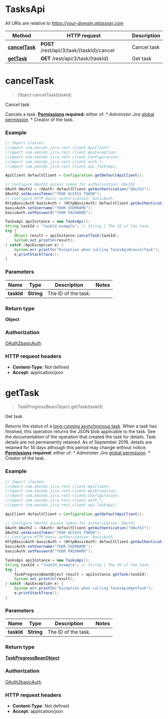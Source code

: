 # TasksApi

All URIs are relative to *https://your-domain.atlassian.com*

Method | HTTP request | Description
------------- | ------------- | -------------
[**cancelTask**](TasksApi.md#cancelTask) | **POST** /rest/api/3/task/{taskId}/cancel | Cancel task
[**getTask**](TasksApi.md#getTask) | **GET** /rest/api/3/task/{taskId} | Get task

<a name="cancelTask"></a>
# **cancelTask**
> Object cancelTask(taskId)

Cancel task

Cancels a task.  **[Permissions](#permissions) required:** either of:   *  *Administer Jira* [global permission](https://confluence.atlassian.com/x/x4dKLg).  *  Creator of the task.

### Example
```java
// Import classes:
//import com.xminds.jira.rest.client.ApiClient;
//import com.xminds.jira.rest.client.ApiException;
//import com.xminds.jira.rest.client.Configuration;
//import com.xminds.jira.rest.client.auth.*;
//import com.xminds.jira.rest.client.api.TasksApi;

ApiClient defaultClient = Configuration.getDefaultApiClient();

// Configure OAuth2 access token for authorization: OAuth2
OAuth OAuth2 = (OAuth) defaultClient.getAuthentication("OAuth2");
OAuth2.setAccessToken("YOUR ACCESS TOKEN");
// Configure HTTP basic authorization: basicAuth
HttpBasicAuth basicAuth = (HttpBasicAuth) defaultClient.getAuthentication("basicAuth");
basicAuth.setUsername("YOUR USERNAME");
basicAuth.setPassword("YOUR PASSWORD");

TasksApi apiInstance = new TasksApi();
String taskId = "taskId_example"; // String | The ID of the task.
try {
    Object result = apiInstance.cancelTask(taskId);
    System.out.println(result);
} catch (ApiException e) {
    System.err.println("Exception when calling TasksApi#cancelTask");
    e.printStackTrace();
}
```

### Parameters

Name | Type | Description  | Notes
------------- | ------------- | ------------- | -------------
 **taskId** | **String**| The ID of the task. |

### Return type

**Object**

### Authorization

[OAuth2](../README.md#OAuth2)[basicAuth](../README.md#basicAuth)

### HTTP request headers

 - **Content-Type**: Not defined
 - **Accept**: application/json

<a name="getTask"></a>
# **getTask**
> TaskProgressBeanObject getTask(taskId)

Get task

Returns the status of a [long-running asynchronous task](#async).  When a task has finished, this operation returns the JSON blob applicable to the task. See the documentation of the operation that created the task for details. Task details are not permanently retained. As of September 2019, details are retained for 14 days although this period may change without notice.  **[Permissions](#permissions) required:** either of:   *  *Administer Jira* [global permission](https://confluence.atlassian.com/x/x4dKLg).  *  Creator of the task.

### Example
```java
// Import classes:
//import com.xminds.jira.rest.client.ApiClient;
//import com.xminds.jira.rest.client.ApiException;
//import com.xminds.jira.rest.client.Configuration;
//import com.xminds.jira.rest.client.auth.*;
//import com.xminds.jira.rest.client.api.TasksApi;

ApiClient defaultClient = Configuration.getDefaultApiClient();

// Configure OAuth2 access token for authorization: OAuth2
OAuth OAuth2 = (OAuth) defaultClient.getAuthentication("OAuth2");
OAuth2.setAccessToken("YOUR ACCESS TOKEN");
// Configure HTTP basic authorization: basicAuth
HttpBasicAuth basicAuth = (HttpBasicAuth) defaultClient.getAuthentication("basicAuth");
basicAuth.setUsername("YOUR USERNAME");
basicAuth.setPassword("YOUR PASSWORD");

TasksApi apiInstance = new TasksApi();
String taskId = "taskId_example"; // String | The ID of the task.
try {
    TaskProgressBeanObject result = apiInstance.getTask(taskId);
    System.out.println(result);
} catch (ApiException e) {
    System.err.println("Exception when calling TasksApi#getTask");
    e.printStackTrace();
}
```

### Parameters

Name | Type | Description  | Notes
------------- | ------------- | ------------- | -------------
 **taskId** | **String**| The ID of the task. |

### Return type

[**TaskProgressBeanObject**](TaskProgressBeanObject.md)

### Authorization

[OAuth2](../README.md#OAuth2)[basicAuth](../README.md#basicAuth)

### HTTP request headers

 - **Content-Type**: Not defined
 - **Accept**: application/json

